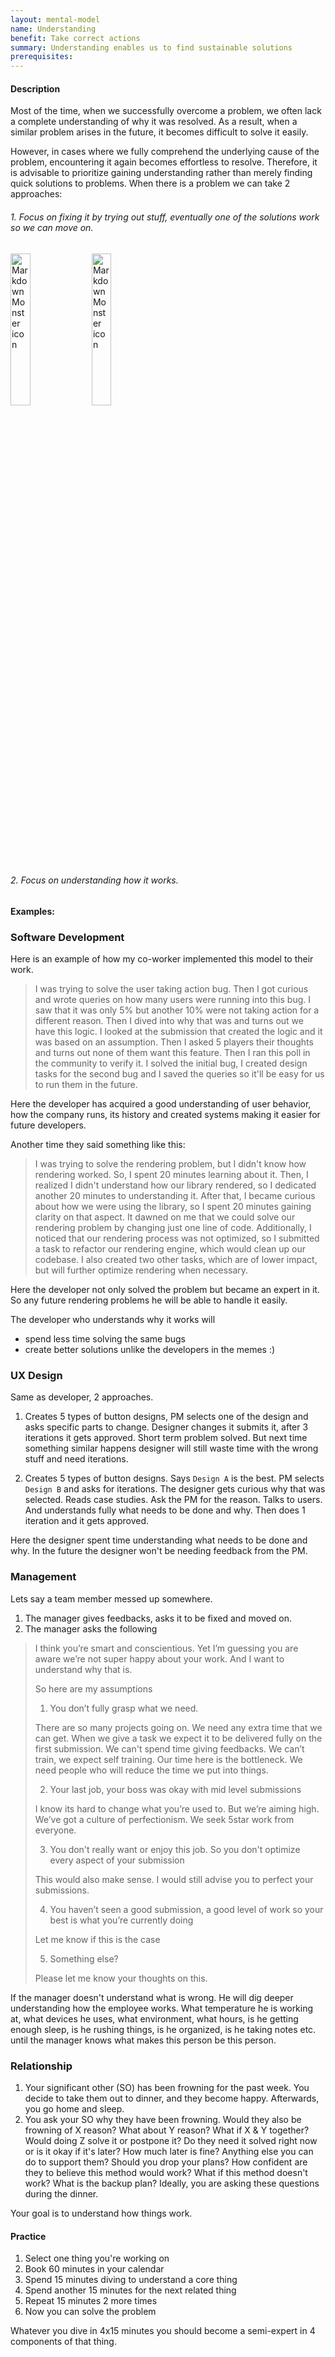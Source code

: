 ```yaml
---
layout: mental-model
name: Understanding
benefit: Take correct actions
summary: Understanding enables us to find sustainable solutions
prerequisites:
---
```


#### Description

Most of the time, when we successfully overcome a problem, we often lack a complete understanding of why it was resolved. As a result, when a similar problem arises in the future, it becomes difficult to solve it easily.

However, in cases where we fully comprehend the underlying cause of the problem, encountering it again becomes effortless to resolve. Therefore, it is advisable to prioritize gaining understanding rather than merely finding quick solutions to problems.
When there is a problem we can take 2 approaches: 

###### 1. Focus on fixing it by trying out stuff, eventually one of the solutions work so we can move on. 

<img src="https://pbs.twimg.com/media/DMes69xXkAA4-7z.jpg"
     alt="Markdown Monster icon"
     style="width: 25%" />
<img src="https://i.redd.it/4r9efz3e9sez.jpg"
     alt="Markdown Monster icon"
     style="width: 25%" />

###### 2. Focus on understanding how it works.



#### Examples:

### Software Development

Here is an example of how my co-worker implemented this model to their work.

> I was trying to solve the user taking action bug. Then I got curious and wrote queries on how many users were running into this bug. I saw that it was only 5% but another 10% were not taking action for a different reason. Then I dived into why that was and turns out we have this logic. I looked at the submission that created the logic and it was based on an assumption. Then I asked 5 players their thoughts and turns out none of them want this feature. Then I ran this poll in the community to verify it. I solved the initial bug, I created design tasks for the second bug and I saved the queries so it'll be easy for us to run them in the future.

Here the developer has acquired a good understanding of user behavior, how the company runs, its history and created systems making it easier for future developers.

Another time they said something like this:

>I was trying to solve the rendering problem, but I didn't know how rendering worked. So, I spent 20 minutes learning about it. Then, I realized I didn't understand how our library rendered, so I dedicated another 20 minutes to understanding it. After that, I became curious about how we were using the library, so I spent 20 minutes gaining clarity on that aspect. It dawned on me that we could solve our rendering problem by changing just one line of code. Additionally, I noticed that our rendering process was not optimized, so I submitted a task to refactor our rendering engine, which would clean up our codebase. I also created two other tasks, which are of lower impact, but will further optimize rendering when necessary.

Here the developer not only solved the problem but became an expert in it. So any future rendering problems he will be able to handle it easily. 

The developer who understands why it works will 
- spend less time solving the same bugs
- create better solutions
unlike the developers in the memes :) 

### UX Design

Same as developer, 2 approaches.

1. Creates 5 types of button designs, PM selects one of the design and asks specific parts to change. Designer changes it submits it, after 3 iterations it gets approved. Short term problem solved. But next time something similar happens designer will still waste time with the wrong stuff and need iterations.

2. Creates 5 types of button designs. Says `Design A` is the best. PM selects `Design B` and asks for iterations. The designer gets curious why that was selected. Reads case studies. Ask the PM for the reason. Talks to users. And understands fully what needs to be done and why. Then does 1 iteration and it gets approved.

Here the designer spent time understanding what needs to be done and why. In the future the designer won't be needing feedback from the PM.

### Management

Lets say a team member messed up somewhere.

1. The manager gives feedbacks, asks it to be fixed and moved on.
2. The manager asks the following 

> I think you’re smart and conscientious. Yet I’m guessing you are aware we’re not super happy about your work. And I want to understand why that is. 
> 
> So here are my assumptions
> 
> 1. You don’t fully grasp what we need.
> 
> There are so many projects going on. We need any extra time that we can get. When we give a task we expect it to be delivered fully on the first submission. We can't spend time giving feedbacks. We can’t train, we expect self training. Our time here is the bottleneck. We need people who will reduce the time we put into things.
> 
> 2. Your last job, your boss was okay with mid level submissions
> 
> I know its hard to change what you’re used to. But we’re aiming high. We’ve got a culture of perfectionism. We seek 5star work from everyone. 
> 
> 3. You don't really want or enjoy this job. So you don't optimize every aspect of your submission
> 
> This would also make sense. I would still advise you to perfect your submissions.
> 
> 4. You haven’t seen a good submission, a good level of work so your best is what you’re currently doing
> 
> Let me know if this is the case
> 
> 5. Something else?
> 
> Please let me know your thoughts on this.

If the manager doesn't understand what is wrong. He will dig deeper understanding how the employee works. What temperature he is working at, what devices he uses, what environment, what hours, is he getting enough sleep, is he rushing things, is he organized, is he taking notes etc. until the manager knows what makes this person be this person. 

### Relationship

1. Your significant other (SO) has been frowning for the past week. You decide to take them out to dinner, and they become happy. Afterwards, you go home and sleep.
2. You ask your SO why they have been frowning. Would they also be frowning of X reason? What about Y reason? What if X & Y together? Would doing Z solve it or postpone it? Do they need it solved right now or is it okay if it's later? How much later is fine? Anything else you can do to support them? Should you drop your plans? How confident are they to believe this method would work? What if this method doesn't work? What is the backup plan? Ideally, you are asking these questions during the dinner. 

Your goal is to understand how things work. 

#### Practice

1. Select one thing you're working on
2. Book 60 minutes in your calendar
3. Spend 15 minutes diving to understand a core thing
4. Spend another 15 minutes for the next related thing
5. Repeat 15 minutes 2 more times
6. Now you can solve the problem

Whatever you dive in 4x15 minutes you should become a semi-expert in 4 components of that thing.

